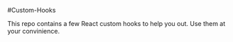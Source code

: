 #Custom-Hooks

This repo contains a few React custom hooks to help you out.
Use them at your convinience. 